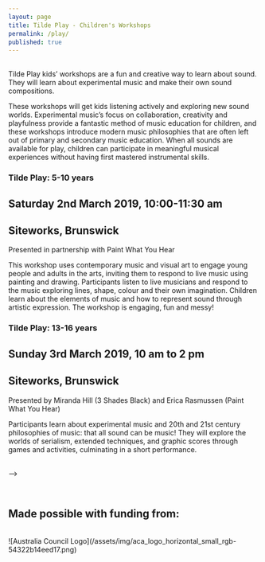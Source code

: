 ```yaml
---
layout: page
title: Tilde Play - Children's Workshops
permalink: /play/
published: true
---
```

<!-- Insert Copy Here -->
<!-- ![Tilde Play Flyer](/assets/img/TildePlay2-scaled.png)-->
<br />
Tilde Play kids’ workshops are a fun and creative way to learn about sound. They will learn about experimental music and make their own sound compositions. <br />

These workshops will get kids listening actively and exploring new sound worlds. Experimental music’s focus on collaboration, creativity and playfulness provide a fantastic method of music education for children, and these workshops introduce modern music philosophies that are often left out of primary and secondary music education. When all sounds are available for play, children can participate in meaningful musical experiences without having first mastered instrumental skills.<br />

<!-- **8-12 Years** -->

### Tilde Play: 5-10 years
## Saturday 2nd March 2019, 10:00-11:30 am
## Siteworks, Brunswick

Presented in partnership with Paint What You Hear<br />

This workshop uses contemporary music and visual art to engage young people and adults in the arts, inviting them to respond to live music using painting and drawing. Participants listen to live musicians and respond to the music exploring lines, shape, colour and their own imagination. Children learn about the elements of music and how to represent sound through artistic expression. The workshop is engaging, fun and messy!<br />

<script async defer src="https://www.trybooking.com/widget.js"></script>

<div class="tryb-widget" data-type="buttonWidget" data-eid="470786" data-showlogo="False" data-text="Book"></div>

<!-- Do Not Edit -->
### Tilde Play: 13-16 years
## Sunday 3rd March 2019, 10 am to 2 pm
## Siteworks, Brunswick

Presented by Miranda Hill (3 Shades Black) and Erica Rasmussen (Paint What You Hear) 

Participants learn about experimental music and 20th and 21st century philosophies of music: that all sound can be music! They will explore the worlds of serialism, extended techniques, and graphic scores through games and activities, culminating in a short performance. 

<br />-->

<script async defer src="https://www.trybooking.com/widget.js"></script>

<div class="tryb-widget" data-type="buttonWidget" data-eid="470787" data-showlogo="False" data-text="Book"></div>

<br />

## Made possible with funding from:
<br />
![Australia Council Logo](/assets/img/aca_logo_horizontal_small_rgb-54322b14eed17.png)
<br />
